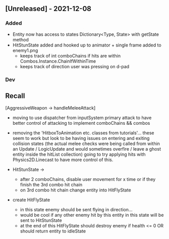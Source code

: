## [Unreleased] - 2021-12-08
### Added
- Entity now has access to states Dictionary<Type, State> with getState method
- HitStunState added and hooked up to animator + single frame added to enemy1.png
  - keeps track of int comboChains if hits are within Combos.Instance.ChainIfWithinTime
  - keeps track of direction user was pressing on d-pad

### Dev

## Recall
[AggressiveWeapon -> handleMeleeAttack]
- moving to use dispatcher from inputSystem primary attack to have better control of attacking to implement comboChains && combos
- removing the 'HitboxToAnimation etc. classes from tutorials'... these seem to work but 
look to be having issues on entering and exiting collision states (the actual melee checks were being called from within an Update / LogicUpdate and would sometimes overfire / leave a ghost entity inside the hitList collection)
going to try applying hits with Physics2D.Linecast to have more control of this.


- HitStunState -> 
  - after 2 comboChains, disable user movement for x time or if they finish the 3rd combo hit chain
  - on 3rd combo hit chain change entity into HitFlyState
- create HitFlyState 
  - in this state enemy should be sent flying in direction... 
  - would be cool if any other enemy hit by this entity in this state will be sent to HitStunState 
  - at the end of this HitFlyState should destroy enemy if health <= 0 OR should return entity to idleState
